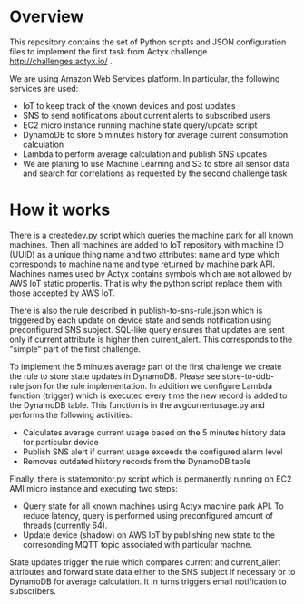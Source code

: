 # Overview

This repository contains the set of Python scripts and JSON configuration files to implement the first task from Actyx challenge http://challenges.actyx.io/ .

We are using Amazon Web Services platform. In particular, the following services are used:
* IoT to keep track of the known devices and post updates
* SNS to send notifications about current alerts to subscribed users
* EC2 micro instance running machine state query/update script
* DynamoDB to store 5 minutes history for average current consumption calculation
* Lambda to perform average calculation and publish SNS updates
* We are planing to use Machine Learning and S3 to store all sensor data and search for correlations as requested by the second challenge task

# How it works

There is a createdev.py script which queries the machine park for all known machines. Then all machines are added to IoT repository with machine ID (UUID) as a unique thing name and two attributes: name and type which corresponds to machine name and type returned by machine park API. Machines names used by Actyx contains symbols which are not allowed by AWS IoT static propertis. That is why the python script replace them with those accepted by AWS IoT.

There is also the rule described in publish-to-sns-rule.json which is triggered by each update on device state and sends notification using preconfigured SNS subject. SQL-like query ensures that updates are sent only if current attribute is higher then current_alert. This corresponds to the "simple" part of the first challenge.

To implement the 5 minutes average part of the first challenge we create the rule to store state updates in DynamoDB. Please see store-to-ddb-rule.json for the rule implementation. In addition we configure Lambda function (trigger) which is executed every time the new record is added to the DynamoDB table. This function is in the avgcurrentusage.py and performs the following activities:
* Calculates average current usage based on the 5 minutes history data for particular device
* Publish SNS alert if current usage exceeds the configured alarm level
* Removes outdated history records from the DynamoDB table

Finally, there is statemonitor.py script which is permanently running on EC2 AMI micro instance and executing two steps:
* Query state for all known machines using Actyx machine park API. To reduce latency, query is performed using preconfigured amount of threads (currently 64).
* Update device (shadow) on AWS IoT by publishing new state to the corresonding MQTT topic associated with particular machne.

State updates trigger the rule which compares current and current_allert attributes and forward state data either to the SNS subject if necessary or to DynamoDB for average calculation. It in turns triggers email notification to subscribers.
